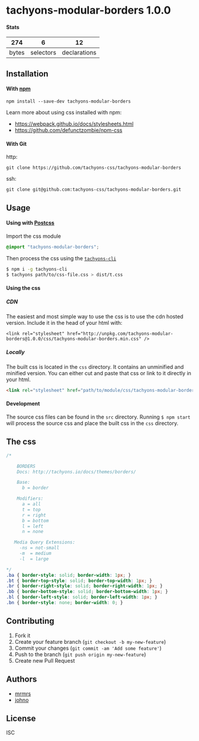 # tachyons-modular-borders 1.0.0



#### Stats

274 | 6 | 12
---|---|---
bytes | selectors | declarations

## Installation

#### With [npm](https://npmjs.com)

```
npm install --save-dev tachyons-modular-borders
```

Learn more about using css installed with npm:
* https://webpack.github.io/docs/stylesheets.html
* https://github.com/defunctzombie/npm-css

#### With Git

http:
```
git clone https://github.com/tachyons-css/tachyons-modular-borders
```

ssh:
```
git clone git@github.com:tachyons-css/tachyons-modular-borders.git
```

## Usage

#### Using with [Postcss](https://github.com/postcss/postcss)

Import the css module

```css
@import "tachyons-modular-borders";
```

Then process the css using the [`tachyons-cli`](https://github.com/tachyons-css/tachyons-cli)

```sh
$ npm i -g tachyons-cli
$ tachyons path/to/css-file.css > dist/t.css
```

#### Using the css

##### CDN
The easiest and most simple way to use the css is to use the cdn hosted version. Include it in the head of your html with:

```
<link rel="stylesheet" href="http://unpkg.com/tachyons-modular-borders@1.0.0/css/tachyons-modular-borders.min.css" />
```

##### Locally
The built css is located in the `css` directory. It contains an unminified and minified version.
You can either cut and paste that css or link to it directly in your html.

```html
<link rel="stylesheet" href="path/to/module/css/tachyons-modular-borders">
```

#### Development

The source css files can be found in the `src` directory.
Running `$ npm start` will process the source css and place the built css in the `css` directory.

## The css

```css
/*

    BORDERS
    Docs: http://tachyons.io/docs/themes/borders/

    Base:
      b = border

    Modifiers:
      a = all
      t = top
      r = right
      b = bottom
      l = left
      n = none

   Media Query Extensions:
     -ns = not-small
     -m  = medium
     -l  = large

*/
.ba { border-style: solid; border-width: 1px; }
.bt { border-top-style: solid; border-top-width: 1px; }
.br { border-right-style: solid; border-right-width: 1px; }
.bb { border-bottom-style: solid; border-bottom-width: 1px; }
.bl { border-left-style: solid; border-left-width: 1px; }
.bn { border-style: none; border-width: 0; }
```

## Contributing

1. Fork it
2. Create your feature branch (`git checkout -b my-new-feature`)
3. Commit your changes (`git commit -am 'Add some feature'`)
4. Push to the branch (`git push origin my-new-feature`)
5. Create new Pull Request

## Authors

* [mrmrs](http://mrmrs.io)
* [johno](http://johnotander.com)

## License

ISC

